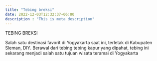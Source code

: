 ```yaml
---
title: "Tebing breksi"
date: 2022-12-03T12:32:37+06:00
description : "This is meta description"
---
```

TEBING BREKSI

Salah satu destinasi favorit di Yogyakarta saat ini, terletak di Kabupaten Sleman, DIY. Berawal dari tebing tebing kapur yang dipahat, tebing ini sekarang menjadi salah satu tujuan wisata teramai di Yogyakarta
